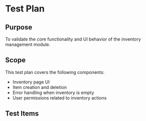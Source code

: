 # Test Plan
## Purpose
To validate the core functionality and UI behavior of the inventory management module.
## Scope
This test plan covers the following components:
- Inventory page UI
- Item creation and deletion
- Error handling when inventory is empty
- User permissions related to inventory actions
## Test Items